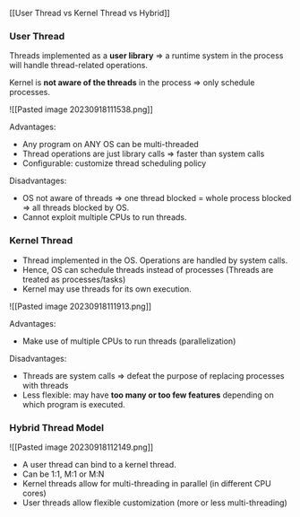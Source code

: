 
[[User Thread vs Kernel Thread vs Hybrid]]

### User Thread

Threads implemented as a **user library** => a runtime system in the process will handle thread-related operations.

Kernel is **not aware of the threads** in the process => only schedule processes.

![[Pasted image 20230918111538.png]]

Advantages:
- Any program on ANY OS can be multi-threaded
- Thread operations are just library calls => faster than system calls
- Configurable: customize thread scheduling policy

Disadvantages:
- OS not aware of threads => one thread blocked = whole process blocked => all threads blocked by OS.
- Cannot exploit multiple CPUs to run threads.

### Kernel Thread

- Thread implemented in the OS. Operations are handled by system calls.
- Hence, OS can schedule threads instead of processes (Threads are treated as processes/tasks)
- Kernel may use threads for its own execution.

![[Pasted image 20230918111913.png]]

Advantages:
- Make use of multiple CPUs to run threads (parallelization)

Disadvantages:
- Threads are system calls => defeat the purpose of replacing processes with threads
- Less flexible: may have **too many or too few features** depending on which program is executed.

### Hybrid Thread Model

![[Pasted image 20230918112149.png]]

- A user thread can bind to a kernel thread.
- Can be 1:1, M:1 or M:N 
- Kernel threads allow for multi-threading in parallel (in different CPU cores)
- User threads allow flexible customization (more or less multi-threading)